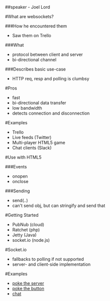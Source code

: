 ##speaker - Joel Lord

#What are websockets?

###How he encountered them
* Saw them on Trello

###What
* protocol between client and server
* bi-directional channel

###Describes basic use-case
* HTTP req, resp and polling is clumbsy

#Pros
* fast
* bi-directional data transfer
* low bandwidth
* detects connection and disconnection

#Examples
* Trello
* Live feeds (Twitter)
* Multi-player HTML5 game
* Chat clients (Slack)

#Use with HTML5

###Events
* onopen
* onclose

###Sending
* send(..)
* can't send obj, but can stringify and send that

#Getting Started
* PubNub (cloud)
* Ratchet (php)
* Jetty (Java)
* socket.io (node.js) 

#Socket.io
* fallbacks to polling if not supported
* server- and client-side implementation

#Examples
* [poke the server](http://gentle-mountain-89409.herokuapp.com/)
* [poke the button](http://arcane-cliffs-82633.herokuapp.com/)
* [chat](http://serene-cove-25475.herokuapp.com/)